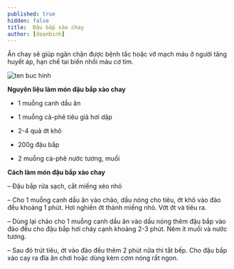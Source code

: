 ```yaml
---
published: true
hidden: false
title:  Đậu bắp xào chay
author: [doanbinh]
---
```

 Ăn chay sẽ giúp ngăn chặn được bệnh tắc hoặc vỡ mạch máu ở người tăng huyết áp, hạn chế tai biến nhồi máu cơ tim.

![ten buc hinh](https://media.cooky.vn/recipe/g1/5091/s800x500/recipe5091-635739330731275623.jpg "ten buc hinh")

**Nguyên liệu làm món đậu bắp xào chay**

+ 1 muỗng canh dầu ăn

+ 1 muỗng cà-phê tiêu giã hơi dập

+ 2-4 quả ớt khô

+ 200g đậu bắp

+ 2 muỗng cà-phê nước tương, muối

**Cách làm món đậu bắp xào chay**

– Đậu bắp rửa sạch, cắt miếng xéo nhỏ

– Cho 1 muỗng canh dầu ăn vào chảo, dầu nóng cho tiêu, ớt khô vào đảo đều khoảng 1 phút. Hơi nghiền ớt thành miếng nhỏ. Vớt ớt và tiêu ra.

– Dùng lại chảo cho 1 muỗng canh dầu ăn vào dầu nóng thêm đậu bắp vào đảo đều cho đậu bắp hơi cháy cạnh khoảng 2-3 phút. Nêm ít muối và nước tương.

– Sau đó trút tiêu, ớt vào đảo đều thêm 2 phút nữa thì tắt bếp. Cho đậu bắp xào cay ra đĩa ăn chơi hoặc dùng kèm cơm nóng rất ngon.